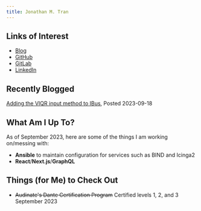 ```yaml
---
title: Jonathan M. Tran
---
```


## Links of Interest

* [Blog](https://blog.jonathanmtran.com)
* [GitHub](https://www.github.com/jonathanmtran)
* [GitLab](https://gitlab.com/jonathanmtran)
* [LinkedIn](https://www.linkedin.com/in/jonathanmtran)

## Recently Blogged

[Adding the VIQR input method to IBus](https://blog.jonathanmtran.com/2023/09/adding-the-viqr-input-method-to-ibus/), Posted 2023-09-18

## What Am I Up To?

As of September 2023, here are some of the things I am working on/messing with:

* **Ansible** to maintain configuration for services such as BIND and Icinga2
* **React**/**Next.js**/**GraphQL**

## Things (for Me) to Check Out

* ~~Audinate's Dante Certification Program~~ Certified levels 1, 2, and 3 September 2023
